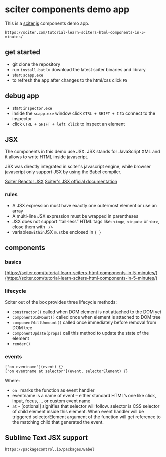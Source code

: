 # sciter components demo app

This is a [sciter.js](https://sciter.com/) components demo app.

    https://sciter.com/tutorial-learn-sciters-html-components-in-5-minutes/

## get started

- git clone the repository
- run `install.bat` to download the latest sciter binaries and library
- start `scapp.exe`
- to refresh the app after changes to the html/css click `F5`

## debug app

- start `inspector.exe`
- inside the `scapp.exe` window click `CTRL + SHIFT + I` to connect to the inspector
- click `CTRL + SHIFT + left click` to inspect an element

## JSX

The components in this demo use JSX. JSX stands for JavaScript XML and it allows to write HTML inside javascript.

JSX was directly integrated in sciter's javascript engine, while browser javascript only support JSX by using the Babel compiler.

[Sciter Reactor JSX](https://sciter.com/tutorials/reactor-jsx/)
[Sciter's JSX official documentation](https://github.com/c-smile/quickjspp/blob/master/doc/jsx.md)

### rules

- A JSX expression must have exactly one outermost element or use an array
- A multi-line JSX expression must be wrapped in parentheses
- JSX does not support “tail-less” HTML tags like: `<img>`, `<input>` or `<br>`, close them with ` />`
- variables` within `JSX `must`be enclosed in `{ }`

## components

### basics

[https://sciter.com/tutorial-learn-sciters-html-components-in-5-minutes/](https://sciter.com/tutorial-learn-sciters-html-components-in-5-minutes/)

### lifecycle

Sciter out of the box provides three lifecycle methods:

- `constructor()` called when DOM element is not attached to the DOM yet
- `componentDidMount()` called once when element is attached to DOM tree
- `componentWillUnmount()` called once immediately before removal from DOM tree
- `componentUpdate(props)` call this method to update the state of the element
- `render()`

### events

```
["on eventname"](event) {}
["on eventname at selector"](event, selectorElement) {}
```

Where:

- `on ` marks the function as event handler
- eventname is a name of event – either standard HTML’s one like click, input, focus, … or custom event name
- ` at ` - [optional] signifies that selector will follow. selector is CSS selector of child element inside this element. When event handler will be triggered selectorElement argument of the function will get reference to the matching child that generated the event.

## Sublime Text JSX support

    https://packagecontrol.io/packages/Babel
